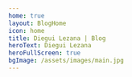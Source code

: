 ```yaml
---
home: true
layout: BlogHome
icon: home
title: Diegui Lezana | Blog
heroText: Diegui Lezana
heroFullScreen: true
bgImage: /assets/images/main.jpg
---
```

